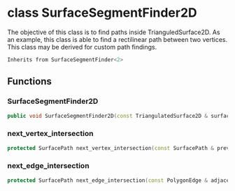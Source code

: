 # class SurfaceSegmentFinder2D


 The objective of this class is to find paths inside TrianguledSurface2D. As an example, this class is able to find a rectilinear path between two vertices. This class may be derived for custom path findings.



```cpp
Inherits from SurfaceSegmentFinder<2>
```



## Functions

### SurfaceSegmentFinder2D

```cpp
public void SurfaceSegmentFinder2D(const TriangulatedSurface2D & surface, index_t begin, index_t end)
```


### next_vertex_intersection

```cpp
protected SurfacePath next_vertex_intersection(const SurfacePath & previous_path, index_t vertex)
```


### next_edge_intersection

```cpp
protected SurfacePath next_edge_intersection(const PolygonEdge & adjacent_edge)
```




